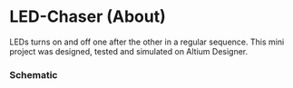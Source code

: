 # LED-Chaser (About)
LEDs turns on and off one after the other in a regular sequence.
This mini project was designed, tested and simulated on Altium Designer.


### Schematic



